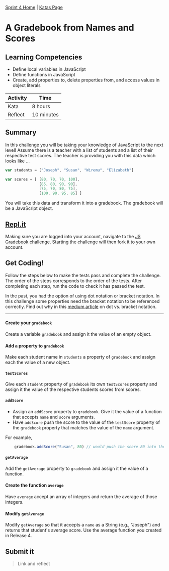 [Sprint 4 Home](../README.md) | [Katas Page](../js-katas.md)

# A Gradebook from Names and Scores

## Learning Competencies
- Define local variables in JavaScript
- Define functions in JavaScript
- Create, add properties to, delete properties from, and access values in object literals

Activity | Time|
------------|----------|
Kata | 8 hours
Reflect | 10 minutes

## Summary
In this challenge you will be taking your knowledge of JavaScript to the next level! Assume there is a teacher with a list of students and a list of their respective test scores.  The teacher is providing you with this data which looks like ...

```javascript
var students = ["Joseph", "Susan", "Wiremu", "Elizabeth"]

var scores = [ [80, 70, 70, 100],
               [85, 80, 90, 90],
               [75, 70, 80, 75],
               [100, 90, 95, 85] ]
```

You will take this data and transform it into a gradebook.  The gradebook will be a JavaScript object.

## [Repl.it](https://repl.it/@devacademy)
Making sure you are logged into your account, navigate to the [JS Gradebook](https://repl.it/@devacademy/JS-Gradebook) challenge. Starting the challenge will then fork it to your own account.

## Get Coding!

Follow the steps below to make the tests pass and complete the challenge.  The order of the steps
corresponds to the order of the tests. After completing each step, run the code to check it has passed the test.

In the past, you had the option of using dot notation or bracket notation. In this challenge some properties need the bracket notation to be referenced correctly. Find out why in this [medium article](https://medium.com/@prufrock123/js-dot-notation-vs-bracket-notation-797c4e34f01d) on dot vs. bracket notation.

----

#### Create your `gradebook`
Create a variable `gradebook` and assign it the value of an empty object.

#### Add a property to `gradebook`
Make each student name in `students` a property of `gradebook` and assign each the value of a new object.

#### `testScores`
Give each `student` property of `gradebook` its own `testScores` property and assign it the value of the respective students scores from scores.

#### `addScore`
- Assign an `addScore` property to `gradebook`. Give it the value of a function that accepts `name` and `score` arguments.
- Have `addScore` push the score to the value of the `testScore` property of the `gradebook` property that matches the value of the `name` argument.

For example,
```javascript
    gradebook.addScore("Susan", 80) // would push the score 80 into the value of gradebook.Susan.testScores.
```

#### `getAverage`
Add the `getAverage` property to `gradebook` and assign it the value of a function.

#### Create the function `average`
Have `average` accept an array of integers and return the average of those integers.

#### Modify `getAverage`
Modify `getAverage` so that it accepts a `name` as a String (e.g., "Joseph") and returns that student's average score. Use the average function you created in Release 4.

<!-- > #### [Refactor](https://github.com/dev-academy-phase0/phase-0-handbook/blob/master/coding-references/refactoring.md) -->

## Submit it
> Link and reflect

